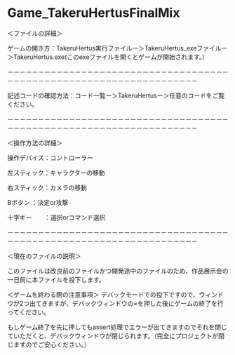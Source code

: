 # Game_TakeruHertusFinalMix


＜ファイルの詳細＞

ゲームの開き方：TakeruHertus実行ファイルー＞TakeruHertus_exeファイルー＞TakeruHertus.exe(このexeファイルを開くとゲームが開始されます。)

－－－－－－－－－－－－－－－－－－－－－－－－－－－－－－－－－－－－－－－－－－－－－－－－－－－－－－－－－－－－－－－－－－－

記述コードの確認方法：コード一覧ー＞TakeruHertusー＞任意のコードをご覧ください。

－－－－－－－－－－－－－－－－－－－－－－－－－－－－－－－－－－－－－－－－－－－－－－－－－－－－－－－－－－－－－－－－－－－

＜操作方法の詳細＞

操作デバイス：コントローラー

左スティック：キャラクターの移動

右スティック：カメラの移動

Bボタン	     ：決定or攻撃

十字キー　　：選択orコマンド選択

－－－－－－－－－－－－－－－－－－－－－－－－－－－－－－－－－－－－－－－－－－－－－－－－－－－－－－－－－－－－－－－－－－－

＜現在のファイルの説明＞

このファイルは改良前のファイルかつ開発途中のファイルのため、作品展示会の一日前に本ファイルを投下します。


＜ゲームを終わる際の注意事項＞
デバックモードでの投下ですので、ウィンドウが2つ出てきますが、デバックウィンドウの×を押した後にゲームの終了を行ってください。

もしゲーム終了を先に押してもassert処理でエラーが出てきますのでそれを閉じていただくと、デバックウィンドウが閉じられます。（完全にプロジェクトが閉じますのでご安心ください。）

